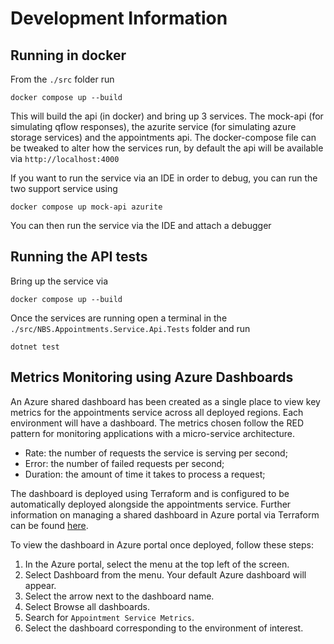 # Development Information

## Running in docker

From the `./src` folder run 

```
docker compose up --build
```

This will build the api (in docker) and bring up 3 services. The mock-api (for simulating qflow responses), the azurite service (for simulating azure storage services) and the appointments api. The docker-compose file can be tweaked to alter how the services run, by default the api will be available via `http://localhost:4000`

If you want to run the service via an IDE in order to debug, you can run the two support service using

```
docker compose up mock-api azurite
```

You can then run the service via the IDE and attach a debugger

## Running the API tests

Bring up the service via 

```
docker compose up --build
```

Once the services are running open a terminal in the `./src/NBS.Appointments.Service.Api.Tests` folder and run

```
dotnet test
```
## Metrics Monitoring using Azure Dashboards
An Azure shared dashboard has been created as a single place to view key metrics for the appointments service across all deployed regions. Each environment will have a dashboard. The metrics chosen follow the RED pattern for monitoring applications with a micro-service architecture. 
* Rate: the number of requests the service is serving per second;
* Error: the number of failed requests per second;
* Duration: the amount of time it takes to process a request;

The dashboard is deployed using Terraform and is configured to be automatically deployed alongside the appointments service. Further information on managing a shared dashboard in Azure portal via Terraform can be found [here](https://registry.terraform.io/providers/hashicorp/azurerm/latest/docs/resources/portal_dashboard).  

To view the dashboard in Azure portal once deployed, follow these steps: 
1. In the Azure portal, select the menu at the top left of the screen.
2. Select Dashboard from the menu. Your default Azure dashboard will appear.
3. Select the arrow next to the dashboard name.
4. Select Browse all dashboards.
5. Search for `Appointment Service Metrics`.
6. Select the dashboard corresponding to the environment of interest.
